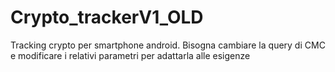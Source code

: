 # Crypto_trackerV1_OLD
Tracking crypto per smartphone android. Bisogna cambiare la query di CMC e modificare i relativi parametri per adattarla alle esigenze
